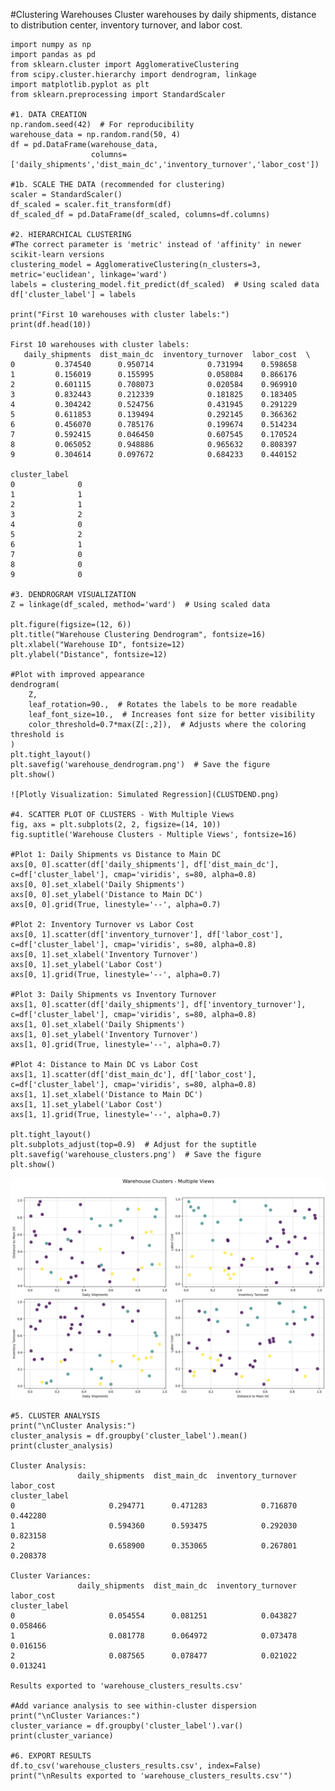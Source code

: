 #Clustering Warehouses
Cluster warehouses by daily shipments, distance to distribution center, inventory turnover, and labor cost.

    import numpy as np
    import pandas as pd
    from sklearn.cluster import AgglomerativeClustering
    from scipy.cluster.hierarchy import dendrogram, linkage
    import matplotlib.pyplot as plt
    from sklearn.preprocessing import StandardScaler
    
    #1. DATA CREATION
    np.random.seed(42)  # For reproducibility
    warehouse_data = np.random.rand(50, 4)
    df = pd.DataFrame(warehouse_data, 
                      columns=['daily_shipments','dist_main_dc','inventory_turnover','labor_cost'])
    
    #1b. SCALE THE DATA (recommended for clustering)
    scaler = StandardScaler()
    df_scaled = scaler.fit_transform(df)
    df_scaled_df = pd.DataFrame(df_scaled, columns=df.columns)
    
    #2. HIERARCHICAL CLUSTERING
    #The correct parameter is 'metric' instead of 'affinity' in newer scikit-learn versions
    clustering_model = AgglomerativeClustering(n_clusters=3, metric='euclidean', linkage='ward')
    labels = clustering_model.fit_predict(df_scaled)  # Using scaled data
    df['cluster_label'] = labels
    
    print("First 10 warehouses with cluster labels:")
    print(df.head(10))
    
    First 10 warehouses with cluster labels:
       daily_shipments  dist_main_dc  inventory_turnover  labor_cost  \
    0         0.374540      0.950714            0.731994    0.598658   
    1         0.156019      0.155995            0.058084    0.866176   
    2         0.601115      0.708073            0.020584    0.969910   
    3         0.832443      0.212339            0.181825    0.183405   
    4         0.304242      0.524756            0.431945    0.291229   
    5         0.611853      0.139494            0.292145    0.366362   
    6         0.456070      0.785176            0.199674    0.514234   
    7         0.592415      0.046450            0.607545    0.170524   
    8         0.065052      0.948886            0.965632    0.808397   
    9         0.304614      0.097672            0.684233    0.440152   
    
    cluster_label  
    0              0  
    1              1  
    2              1  
    3              2  
    4              0  
    5              2  
    6              1  
    7              0  
    8              0  
    9              0  
    
    #3. DENDROGRAM VISUALIZATION
    Z = linkage(df_scaled, method='ward')  # Using scaled data
    
    plt.figure(figsize=(12, 6))
    plt.title("Warehouse Clustering Dendrogram", fontsize=16)
    plt.xlabel("Warehouse ID", fontsize=12)
    plt.ylabel("Distance", fontsize=12)
    
    #Plot with improved appearance
    dendrogram(
        Z,
        leaf_rotation=90.,  # Rotates the labels to be more readable
        leaf_font_size=10.,  # Increases font size for better visibility
        color_threshold=0.7*max(Z[:,2]),  # Adjusts where the coloring threshold is
    )
    plt.tight_layout()
    plt.savefig('warehouse_dendrogram.png')  # Save the figure
    plt.show()
    
    ![Plotly Visualization: Simulated Regression](CLUSTDEND.png)
    
    #4. SCATTER PLOT OF CLUSTERS - With Multiple Views
    fig, axs = plt.subplots(2, 2, figsize=(14, 10))
    fig.suptitle('Warehouse Clusters - Multiple Views', fontsize=16)
    
    #Plot 1: Daily Shipments vs Distance to Main DC
    axs[0, 0].scatter(df['daily_shipments'], df['dist_main_dc'], c=df['cluster_label'], cmap='viridis', s=80, alpha=0.8)
    axs[0, 0].set_xlabel('Daily Shipments')
    axs[0, 0].set_ylabel('Distance to Main DC')
    axs[0, 0].grid(True, linestyle='--', alpha=0.7)
    
    #Plot 2: Inventory Turnover vs Labor Cost
    axs[0, 1].scatter(df['inventory_turnover'], df['labor_cost'], c=df['cluster_label'], cmap='viridis', s=80, alpha=0.8)
    axs[0, 1].set_xlabel('Inventory Turnover')
    axs[0, 1].set_ylabel('Labor Cost')
    axs[0, 1].grid(True, linestyle='--', alpha=0.7)
    
    #Plot 3: Daily Shipments vs Inventory Turnover
    axs[1, 0].scatter(df['daily_shipments'], df['inventory_turnover'], c=df['cluster_label'], cmap='viridis', s=80, alpha=0.8)
    axs[1, 0].set_xlabel('Daily Shipments')
    axs[1, 0].set_ylabel('Inventory Turnover')
    axs[1, 0].grid(True, linestyle='--', alpha=0.7)
    
    #Plot 4: Distance to Main DC vs Labor Cost
    axs[1, 1].scatter(df['dist_main_dc'], df['labor_cost'], c=df['cluster_label'], cmap='viridis', s=80, alpha=0.8)
    axs[1, 1].set_xlabel('Distance to Main DC')
    axs[1, 1].set_ylabel('Labor Cost')
    axs[1, 1].grid(True, linestyle='--', alpha=0.7)
    
    plt.tight_layout()
    plt.subplots_adjust(top=0.9)  # Adjust for the suptitle
    plt.savefig('warehouse_clusters.png')  # Save the figure
    plt.show()
    
  ![Plotly Visualization: Simulated Regression](MULTICLUST.png)
    
    #5. CLUSTER ANALYSIS
    print("\nCluster Analysis:")
    cluster_analysis = df.groupby('cluster_label').mean()
    print(cluster_analysis)
    
    Cluster Analysis:
                   daily_shipments  dist_main_dc  inventory_turnover  labor_cost
    cluster_label                                                               
    0                     0.294771      0.471283            0.716870    0.442280
    1                     0.594360      0.593475            0.292030    0.823158
    2                     0.658900      0.353065            0.267801    0.208378
    
    Cluster Variances:
                   daily_shipments  dist_main_dc  inventory_turnover  labor_cost
    cluster_label                                                               
    0                     0.054554      0.081251            0.043827    0.058466
    1                     0.081778      0.064972            0.073478    0.016156
    2                     0.087565      0.078477            0.021022    0.013241
    
    Results exported to 'warehouse_clusters_results.csv'
    
    #Add variance analysis to see within-cluster dispersion
    print("\nCluster Variances:")
    cluster_variance = df.groupby('cluster_label').var()
    print(cluster_variance)
    
    #6. EXPORT RESULTS
    df.to_csv('warehouse_clusters_results.csv', index=False)
    print("\nResults exported to 'warehouse_clusters_results.csv'")
